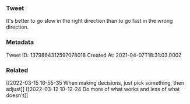 ### Tweet
It's better to go slow in the right direction than to go fast in the wrong direction.

### Metadata
Tweet ID: 1379864312597078018
Created At: 2021-04-07T18:31:03.000Z

### Related
[[2022-03-15 16-55-35 When making decisions, just pick something, then adjust]]
[[2022-03-12 10-12-24 Do more of what works and less of what doesn't]]

